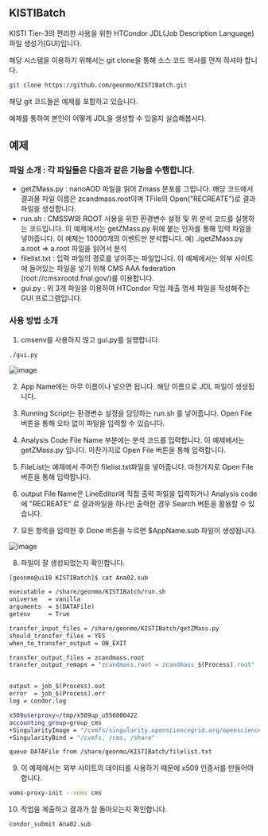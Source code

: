 ## KISTIBatch
KISTI Tier-3의 편리한 사용을 위한 HTCondor JDL(Job Description Language) 파일 생성기(GUI)입니다.

해당 시스템을 이용하기 위해서는 git clone을 통해 소스 코드 복사를 먼저 하셔야 합니다.

```bash
git clone https://github.com/geonmo/KISTIBatch.git
```

해당 git 코드들은 예제를 포함하고 있습니다.

예제를 통하여 본인이 어떻게 JDL을 생성할 수 있을지 실습해봅시다.

## 예제
### 파일 소개 : 각 파일들은 다음과 같은 기능을 수행합니다.
- getZMass.py : nanoAOD 파일을 읽어 Zmass 분포를 그립니다. 해당 코드에서 결과물 파일 이름은 zcandmass.root이며 TFile의 Open("RECREATE")로 결과파일을 생성합니다.
- run.sh : CMSSW와 ROOT 사용을 위한 환경변수 설정 및 위 분석 코드를 실행하는 코드입니다. 이 예제에서는 getZMass.py 뒤에 붙는 인자를 통해 입력 파일을 넣어줍니다. 이 예제는 10000개의 이벤트만 분석합니다. 예) ./getZMass.py a.root => a.root 파일을 읽어서 분석
- filelist.txt : 입력 파일의 경로를 넣어주는 파일입니다. 이 예제에서는 외부 사이트에 들어있는 파일을 넣기 위해 CMS AAA federation (root://cmsxrootd.fnal.gov/)를 이용합니다.
- gui.py : 위 3개 파일을 이용하여 HTCondor 작업 제출 명세 파일을 작성해주는 GUI 프로그램입니다.
### 사용 방법 소개
1. cmsenv를 사용하지 않고 gui.py를 실행합니다. 
```bash
./gui.py
```
![image](https://user-images.githubusercontent.com/4969463/53553725-a4032400-3b81-11e9-90d4-5e1943c29fce.png)

2. App Name에는 아무 이름이나 넣으면 됩니다. 해당 이름으로 JDL 파일이 생성됩니다.

3. Running Script는 환경변수 설정을 담당하는 run.sh 를 넣어줍니다. Open File 버튼을 통해 오타 없이 파일을 입력할 수 있습니다.

4. Analysis Code File Name 부분에는 분석 코드를 입력합니다. 이 예제에서는 getZMass.py 입니다. 마찬가지로 Open File 버튼을 통해 입력합니다.

5. FileList는 예제에서 주어진 filelist.txt파일을 넣어줍니다. 마찬가지로 Open File 버튼을 통해 입력합니다.

6. output File Name은 LineEditor에 직접 출력 파일을 입력하거나 Analysis code에 "RECREATE" 로 결과파일을 하나만 출력한 경우 Search 버튼을 활용할 수 있습니다.

7. 모든 항목을 입력한 후 Done 버튼을 누르면 $AppName.sub 파일이 생성됩니다.

![image](https://user-images.githubusercontent.com/4969463/53554548-5edff180-3b83-11e9-8e7b-a4d9e8c64873.png)

8. 파일이 잘 생성되었는지 확인합니다.
```bash
[geonmo@ui10 KISTIBatch]$ cat Ana02.sub 

executable = /share/geonmo/KISTIBatch/run.sh
universe   = vanilla
arguments  = $(DATAFile)
getenv     = True

transfer_input_files = /share/geonmo/KISTIBatch/getZMass.py
should_transfer_files = YES
when_to_transfer_output = ON_EXIT

transfer_output_files = zcandmass.root
transfer_output_remaps = "zcandmass.root = zcandmass_$(Process).root"


output = job_$(Process).out
error  = job_$(Process).err
log = condor.log

x509userproxy=/tmp/x509up_u556800422
accounting_group=group_cms
+SingularityImage = "/cvmfs/singularity.opensciencegrid.org/opensciencegrid/osgvo-el6:latest"
+SingularityBind = "/cvmfs, /cms, /share"

queue DATAFile from /share/geonmo/KISTIBatch/filelist.txt
```

9. 이 예제에서는 외부 사이트의 데이터를 사용하기 때문에 x509 인증서를 만들어야 합니다.

```bash
voms-proxy-init --voms cms
```

10. 작업을 제출하고 결과가 잘 돌아오는지 확인합니다.
```bash
condor_submit Ana02.sub
```

